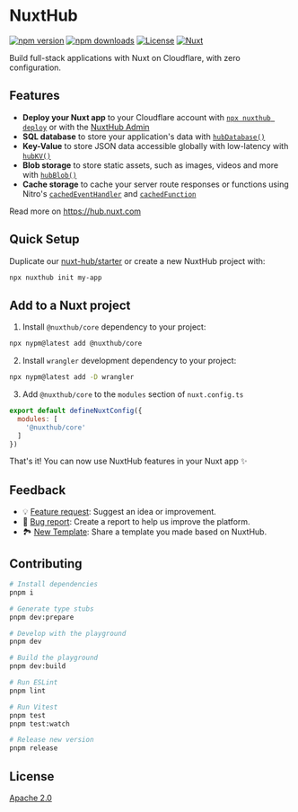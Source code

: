 # NuxtHub

[![npm version][npm-version-src]][npm-version-href]
[![npm downloads][npm-downloads-src]][npm-downloads-href]
[![License][license-src]][license-href]
[![Nuxt][nuxt-src]][nuxt-href]

Build full-stack applications with Nuxt on Cloudflare, with zero configuration.

## Features

- **Deploy your Nuxt app** to your Cloudflare account with [`npx nuxthub deploy`](https://github.com/nuxt-hub/cli) or with the [NuxtHub Admin](https://admin.hub.nuxt.com)
- **SQL database** to store your application's data with [`hubDatabase()`](https://hub.nuxt.com/docs/storage/database)
- **Key-Value** to store JSON data accessible globally with low-latency with [`hubKV()`](https://hub.nuxt.com/docs/storage/kv)
- **Blob storage** to store static assets, such as images, videos and more with [`hubBlob()`](https://hub.nuxt.com/docs/storage/blob)
- **Cache storage** to cache your server route responses or functions using Nitro's [`cachedEventHandler`](https://nitro.unjs.io/guide/cache#cached-event-handlers) and [`cachedFunction`](https://nitro.unjs.io/guide/cache#cached-functions)

Read more on https://hub.nuxt.com

## Quick Setup

Duplicate our [nuxt-hub/starter](https://github.com/nuxt-hub/starter) or create a new NuxtHub project with:

```bash
npx nuxthub init my-app
```

## Add to a Nuxt project

1. Install `@nuxthub/core` dependency to your project:

```bash
npx nypm@latest add @nuxthub/core
```

2. Install `wrangler` development dependency to your project:

```bash
npx nypm@latest add -D wrangler
```

3. Add `@nuxthub/core` to the `modules` section of `nuxt.config.ts`

```js
export default defineNuxtConfig({
  modules: [
    '@nuxthub/core'
  ]
})
```

That's it! You can now use NuxtHub features in your Nuxt app ✨

## Feedback

- 💡 [Feature request](https://github.com/nuxt-hub/core/issues/new?assignees=&labels=enhancement&projects=&template=%F0%9F%92%A1-feature-request.md&title=): Suggest an idea or improvement.
- 🐞 [Bug report](https://github.com/nuxt-hub/core/issues/new?assignees=&labels=bug&projects=&template=%F0%9F%90%9E-bug-report.md&title=): Create a report to help us improve the platform.
- 🏞️ [New Template](https://github.com/nuxt-hub/core/issues/new?assignees=&labels=template&projects=&template=%F0%9F%8F%9E%EF%B8%8F-new-template.md&title=): Share a template you made based on NuxtHub.


## Contributing

```bash
# Install dependencies
pnpm i

# Generate type stubs
pnpm dev:prepare

# Develop with the playground
pnpm dev

# Build the playground
pnpm dev:build

# Run ESLint
pnpm lint

# Run Vitest
pnpm test
pnpm test:watch

# Release new version
pnpm release
```

## License

[Apache 2.0](./LICENSE)

<!-- Badges -->
[npm-version-src]: https://img.shields.io/npm/v/@nuxthub/core/latest.svg?style=flat&colorA=020420&colorB=00DC82
[npm-version-href]: https://npmjs.com/package/@nuxthub/core

[npm-downloads-src]: https://img.shields.io/npm/dm/@nuxthub/core.svg?style=flat&colorA=020420&colorB=00DC82
[npm-downloads-href]: https://npmjs.com/package/@nuxthub/core

[license-src]: https://img.shields.io/npm/l/@nuxthub/core.svg?style=flat&colorA=020420&colorB=00DC82
[license-href]: https://npmjs.com/package/@nuxthub/core

[nuxt-src]: https://img.shields.io/badge/Nuxt-020420?logo=nuxt.js
[nuxt-href]: https://nuxt.com
